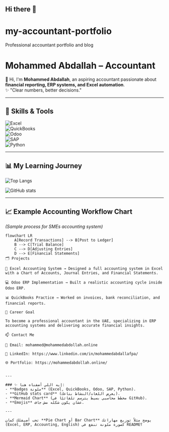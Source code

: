 ## Hi there 👋
# my-accountant-portfolio
Professional accountant portfolio and blog
# Mohammed Abdallah – Accountant  

👋 Hi, I'm **Mohammed Abdallah**, an aspiring accountant passionate about **financial reporting, ERP systems, and Excel automation**.  
✨ "Clear numbers, better decisions."  

---

## 🚀 Skills & Tools  
![Excel](https://img.shields.io/badge/Excel-217346?style=for-the-badge&logo=microsoft-excel&logoColor=white)  
![QuickBooks](https://img.shields.io/badge/QuickBooks-2CA01C?style=for-the-badge&logo=quickbooks&logoColor=white)  
![Odoo](https://img.shields.io/badge/Odoo-714B67?style=for-the-badge&logo=odoo&logoColor=white)  
![SAP](https://img.shields.io/badge/SAP-0FAAFF?style=for-the-badge&logo=sap&logoColor=white)  
![Python](https://img.shields.io/badge/Python-3776AB?style=for-the-badge&logo=python&logoColor=white)  

---

## 📊 My Learning Journey  
![Top Langs](https://github-readme-stats.vercel.app/api/top-langs/?username=YourGitHubUser&layout=compact&theme=radical)  

![GitHub stats](https://github-readme-stats.vercel.app/api?username=YourGitHubUser&show_icons=true&theme=radical)  

---

## 📈 Example Accounting Workflow Chart  
*(Sample process for SMEs accounting system)*  

```mermaid
flowchart LR
    A[Record Transactions] --> B[Post to Ledger]
    B --> C[Trial Balance]
    C --> D[Adjusting Entries]
    D --> E[Financial Statements]
🗂️ Projects

📘 Excel Accounting System → Designed a full accounting system in Excel with a Chart of Accounts, Journal Entries, and Financial Statements.

💻 Odoo ERP Implementation → Built a realistic accounting cycle inside Odoo ERP.

📊 QuickBooks Practice → Worked on invoices, bank reconciliation, and financial reports.

🎯 Career Goal

To become a professional accountant in the UAE, specializing in ERP accounting systems and delivering accurate financial insights.

📫 Contact Me

📧 Email: mohammed@mohammedabdollah.online

💼 LinkedIn: https://www.linkedin.com/in/mohammedabdallafpa/

🌐 Portfolio: https://mohammedabdollah.online/


---

### ✨ إيه اللي أضفناه هنا:
- **Badges ملونة** (Excel, QuickBooks, Odoo, SAP, Python).  
- **GitHub stats card** (يعرض اللغات/النشاط بتاعك).  
- **Mermaid Chart** (مخطط محاسبي بسيط يترسم تلقائيًا في GitHub).  
- **Emojis** عشان يكون شكله مش جاف.  

---

تحب أضيفلك كمان **Pie Chart أو Bar Chart** يوضح مثلاً توزيع مهاراتك (Excel, ERP, Accounting, English) كصورة ملونة تنفع في README؟


